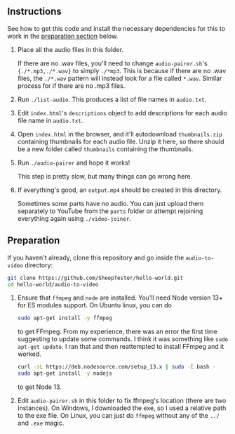 ## Instructions

See how to get this code and install the necessary dependencies for this to work in the [preparation section](#preparation) below.

1. Place all the audio files in this folder.

    If there are no .wav files, you'll need to change `audio-pairer.sh`'s `{./*.mp3,./*.wav}` to simply `./*mp3`. This is because if there are no .wav files, the `./*.wav` pattern will instead look for a file called `*.wav`. Similar process for if there are no .mp3 files.

5. Run `./list-audio`. This produces a list of file names in `audio.txt`.

6. Edit `index.html`'s `descriptions` object to add descriptions for each audio file name in `audio.txt`.

7. Open `index.html` in the browser, and it'll autodownload `thumbnails.zip` containing thumbnails for each audio file. Unzip it here, so there should be a new folder called `thumbnails` containing the thumbnails.

10. Run `./audio-pairer` and hope it works!

    This step is pretty slow, but many things can go wrong here.

11. If everything's good, an `output.mp4` should be created in this directory.

    Sometimes some parts have no audio. You can just upload them separately to YouTube from the `parts` folder or attempt rejoining everything again using `./video-joiner`.

## Preparation

If you haven't already, clone this repository and go inside the `audio-to-video` directory:

```sh
git clone https://github.com/SheepTester/hello-world.git
cd hello-world/audio-to-video
```

1. Ensure that `ffmpeg` and `node` are installed. You'll need Node version 13+ for ES modules support. On Ubuntu linux, you can do

    ```sh
    sudo apt-get install -y ffmpeg
    ```

    to get FFmpeg. From my experience, there was an error the first time suggesting to update some commands. I think it was something like `sudo apt-get update`. I ran that and then reattempted to install FFmpeg and it worked.

    ```sh
    curl -sL https://deb.nodesource.com/setup_13.x | sudo -E bash -
    sudo apt-get install -y nodejs
    ```

    to get Node 13.

2. Edit `audio-pairer.sh` in this folder to fix ffmpeg's location (there are two instances). On Windows, I downloaded the exe, so I used a relative path to the exe file. On Linux, you can just do `ffmpeg` without any of the `../` and `.exe` magic.

